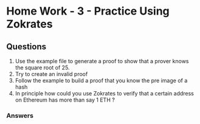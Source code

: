 # Home Work - 3 - Practice Using Zokrates

## Questions

1. Use the example file to generate a proof to show that a prover knows the square root of 25.
2. Try to create an invalid proof
3. Follow the example to build a proof that you know the pre image of a hash [](https://zokrates.github.io/examples/sha256example.html)
4. In principle how could you use Zokrates to verify that a certain address on Ethereum has more than say 1 ETH ?

### Answers
